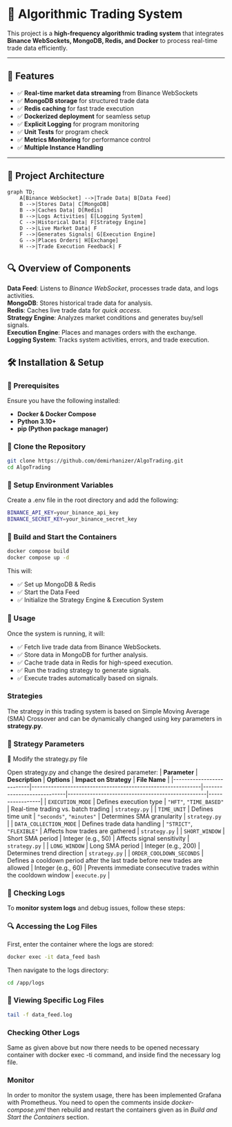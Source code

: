 # 🚀 Algorithmic Trading System

This project is a **high-frequency algorithmic trading system** that integrates **Binance WebSockets, MongoDB, Redis, and Docker** to process real-time trade data efficiently.

---

## 📌 Features

- ✅ **Real-time market data streaming** from Binance WebSockets  
- ✅ **MongoDB storage** for structured trade data  
- ✅ **Redis caching** for fast trade execution  
- ✅ **Dockerized deployment** for seamless setup  
- ✅ **Explicit Logging** for program monitoring  
- ✅ **Unit Tests** for program check  
- ✅ **Metrics Monitoring** for performance control  
- ✅ **Multiple Instance Handling**  

---

## 📂 Project Architecture  

```mermaid
graph TD;
    A[Binance WebSocket] -->|Trade Data| B[Data Feed]
    B -->|Stores Data| C[MongoDB]
    B -->|Caches Data| D[Redis]
    B -->|Logs Activities| E[Logging System]
    C -->|Historical Data| F[Strategy Engine]
    D -->|Live Market Data| F
    F -->|Generates Signals| G[Execution Engine]
    G -->|Places Orders| H[Exchange]
    H -->|Trade Execution Feedback| F

```
## 🔍 Overview of Components  
**Data Feed**: Listens to *Binance WebSocket*, processes trade data, and logs activities.  
**MongoDB**: Stores historical trade data for analysis.  
**Redis**: Caches live trade data for *quick access*.  
**Strategy Engine**: Analyzes market conditions and generates buy/sell signals.  
**Execution Engine**: Places and manages orders with the exchange.  
**Logging System**: Tracks system activities, errors, and trade execution.  

## 🛠 Installation & Setup  

### 🔹 Prerequisites  
Ensure you have the following installed:  
- **Docker & Docker Compose**  
- **Python 3.10+**  
- **pip (Python package manager)**  

### 🔹 Clone the Repository  
```sh
git clone https://github.com/demirhanizer/AlgoTrading.git
cd AlgoTrading 

```
### 🔹 Setup Environment Variables
Create a .env file in the root directory and add the following:
```sh
BINANCE_API_KEY=your_binance_api_key  
BINANCE_SECRET_KEY=your_binance_secret_key
```

### 🔹 Build and Start the Containers
```sh
docker compose build
docker compose up -d

```
This will:  
- ✅ Set up MongoDB & Redis
- ✅ Start the Data Feed
- ✅ Initialize the Strategy Engine & Execution System

### 📜 Usage 
Once the system is running, it will:
- ✅ Fetch live trade data from Binance WebSockets.   
- ✅ Store data in MongoDB for further analysis.  
- ✅ Cache trade data in Redis for high-speed execution.  
- ✅ Run the trading strategy to generate signals.  
- ✅ Execute trades automatically based on signals.

### Strategies
The strategy in this trading system is based on Simple Moving Average (SMA) Crossover and 
can be dynamically changed using key parameters in **strategy.py**.

### 📌 Strategy Parameters
📌 Modify the strategy.py file

Open strategy.py and change the desired parameter:
| **Parameter**            | **Description**                                             | **Options**                | **Impact on Strategy**                           | **File Name**   |
|--------------------------|-------------------------------------------------------------|----------------------------|--------------------------------------------------|-----------------|
| `EXECUTION_MODE`         | Defines execution type                                      | `"HFT"`, `"TIME_BASED"`    | Real-time trading vs. batch trading              | `strategy.py`   |
| `TIME_UNIT`              | Defines time unit                                           | `"seconds"`, `"minutes"`   | Determines SMA granularity                        | `strategy.py`   |
| `DATA_COLLECTION_MODE`   | Defines trade data handling                                 | `"STRICT"`, `"FLEXIBLE"`   | Affects how trades are gathered                  | `strategy.py`   |
| `SHORT_WINDOW`           | Short SMA period                                            | Integer (e.g., 50)         | Affects signal sensitivity                       | `strategy.py`   |
| `LONG_WINDOW`            | Long SMA period                                             | Integer (e.g., 200)        | Determines trend direction                       | `strategy.py`   |
| `ORDER_COOLDOWN_SECONDS` | Defines a cooldown period after the last trade before new trades are allowed | Integer (e.g., 60)         | Prevents immediate consecutive trades within the cooldown window | `execute.py`     |



### 📑 Checking Logs  

To **monitor system logs** and debug issues, follow these steps:

### 🔍 Accessing the Log Files  
First, enter the container where the logs are stored:

```sh
docker exec -it data_feed bash
```

Then navigate to the logs directory:
```sh
cd /app/logs
```

### 📜 Viewing Specific Log Files
```sh
tail -f data_feed.log
```

### Checking Other Logs  
Same as given above but now there needs to be opened necessary container with docker exec -ti <container-name> command, and inside find the necessary log file.

### Monitor 
In order to monitor the system usage, there has been implemented Grafana with Prometheus. You need to open the comments inside *docker-compose.yml* then rebuild and restart the containers given as in *Build and Start the Containers* section.
